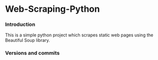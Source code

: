 # Web-Scraping-Python

### Introduction
This is a simple python project which scrapes static web pages using the Beautiful Soup library.

### Versions and commits

